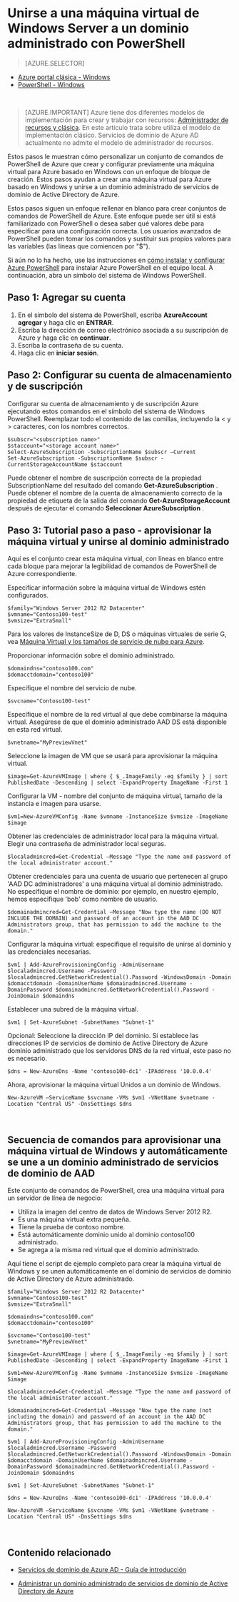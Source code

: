 <properties
    pageTitle="Servicios de dominio de Azure Active Directory: Guía de administración | Microsoft Azure"
    description="Unirse a una máquina virtual de Windows a un dominio administrado usando PowerShell de Azure y el modelo de implementación clásico."
    services="active-directory-ds"
    documentationCenter=""
    authors="mahesh-unnikrishnan"
    manager="stevenpo"
    editor="curtand"/>

<tags
    ms.service="active-directory-ds"
    ms.workload="identity"
    ms.tgt_pltfrm="na"
    ms.devlang="na"
    ms.topic="article"
    ms.date="10/01/2016"
    ms.author="maheshu"/>


# <a name="join-a-windows-server-virtual-machine-to-a-managed-domain-using-powershell"></a>Unirse a una máquina virtual de Windows Server a un dominio administrado con PowerShell

> [AZURE.SELECTOR]
- [Azure portal clásica - Windows](active-directory-ds-admin-guide-join-windows-vm.md)
- [PowerShell - Windows](active-directory-ds-admin-guide-join-windows-vm-classic-powershell.md)

<br>

> [AZURE.IMPORTANT] Azure tiene dos diferentes modelos de implementación para crear y trabajar con recursos: [Administrador de recursos y clásica](../resource-manager-deployment-model.md). En este artículo trata sobre utiliza el modelo de implementación clásico. Servicios de dominio de Azure AD actualmente no admite el modelo de administrador de recursos.

Estos pasos le muestran cómo personalizar un conjunto de comandos de PowerShell de Azure que crear y configurar previamente una máquina virtual para Azure basado en Windows con un enfoque de bloque de creación. Estos pasos ayudan a crear una máquina virtual para Azure basado en Windows y unirse a un dominio administrado de servicios de dominio de Active Directory de Azure.

Estos pasos siguen un enfoque rellenar en blanco para crear conjuntos de comandos de PowerShell de Azure. Este enfoque puede ser útil si está familiarizado con PowerShell o desea saber qué valores debe para especificar para una configuración correcta. Los usuarios avanzados de PowerShell pueden tomar los comandos y sustituir sus propios valores para las variables (las líneas que comiencen por "$").

Si aún no lo ha hecho, use las instrucciones en [cómo instalar y configurar Azure PowerShell](../powershell-install-configure.md) para instalar Azure PowerShell en el equipo local. A continuación, abra un símbolo del sistema de Windows PowerShell.

## <a name="step-1-add-your-account"></a>Paso 1: Agregar su cuenta

1. En el símbolo del sistema de PowerShell, escriba **AzureAccount agregar** y haga clic en **ENTRAR**.
2. Escriba la dirección de correo electrónico asociada a su suscripción de Azure y haga clic en **continuar**.
3. Escriba la contraseña de su cuenta.
4. Haga clic en **iniciar sesión**.

## <a name="step-2-set-your-subscription-and-storage-account"></a>Paso 2: Configurar su cuenta de almacenamiento y de suscripción

Configurar su cuenta de almacenamiento y de suscripción Azure ejecutando estos comandos en el símbolo del sistema de Windows PowerShell. Reemplazar todo el contenido de las comillas, incluyendo la < y > caracteres, con los nombres correctos.

    $subscr="<subscription name>"
    $staccount="<storage account name>"
    Select-AzureSubscription -SubscriptionName $subscr –Current
    Set-AzureSubscription -SubscriptionName $subscr -CurrentStorageAccountName $staccount

Puede obtener el nombre de suscripción correcta de la propiedad SubscriptionName del resultado del comando **Get-AzureSubscription** . Puede obtener el nombre de la cuenta de almacenamiento correcto de la propiedad de etiqueta de la salida del comando **Get-AzureStorageAccount** después de ejecutar el comando **Seleccionar AzureSubscription** .


## <a name="step-3-step-by-step-walkthrough---provision-the-virtual-machine-and-join-it-to-the-managed-domain"></a>Paso 3: Tutorial paso a paso - aprovisionar la máquina virtual y unirse al dominio administrado
Aquí es el conjunto crear esta máquina virtual, con líneas en blanco entre cada bloque para mejorar la legibilidad de comandos de PowerShell de Azure correspondiente.

Especificar información sobre la máquina virtual de Windows estén configurados.

    $family="Windows Server 2012 R2 Datacenter"
    $vmname="Contoso100-test"
    $vmsize="ExtraSmall"

Para los valores de InstanceSize de D, DS o máquinas virtuales de serie G, vea [Máquina Virtual y los tamaños de servicio de nube para Azure](https://msdn.microsoft.com/library/azure/dn197896.aspx).

Proporcionar información sobre el dominio administrado.

    $domaindns="contoso100.com"
    $domacctdomain="contoso100"

Especifique el nombre del servicio de nube.

    $svcname="Contoso100-test"

Especifique el nombre de la red virtual al que debe combinarse la máquina virtual. Asegúrese de que el dominio administrado AAD DS está disponible en esta red virtual.

    $vnetname="MyPreviewVnet"

Seleccione la imagen de VM que se usará para aprovisionar la máquina virtual.

    $image=Get-AzureVMImage | where { $_.ImageFamily -eq $family } | sort PublishedDate -Descending | select -ExpandProperty ImageName -First 1

Configurar la VM - nombre del conjunto de máquina virtual, tamaño de la instancia e imagen para usarse.

    $vm1=New-AzureVMConfig -Name $vmname -InstanceSize $vmsize -ImageName $image

Obtener las credenciales de administrador local para la máquina virtual. Elegir una contraseña de administrador local seguras.

    $localadmincred=Get-Credential –Message "Type the name and password of the local administrator account."

Obtener credenciales para una cuenta de usuario que pertenecen al grupo 'AAD DC administradores' a una máquina virtual al dominio administrado. No especifique el nombre de dominio: por ejemplo, en nuestro ejemplo, hemos especifique 'bob' como nombre de usuario.

    $domainadmincred=Get-Credential –Message "Now type the name (DO NOT INCLUDE THE DOMAIN) and password of an account in the AAD DC Administrators group, that has permission to add the machine to the domain."

Configurar la máquina virtual: especifique el requisito de unirse al dominio y las credenciales necesarias.

    $vm1 | Add-AzureProvisioningConfig -AdminUsername $localadmincred.Username -Password $localadmincred.GetNetworkCredential().Password -WindowsDomain -Domain $domacctdomain -DomainUserName $domainadmincred.Username -DomainPassword $domainadmincred.GetNetworkCredential().Password -JoinDomain $domaindns

Establecer una subred de la máquina virtual.

    $vm1 | Set-AzureSubnet -SubnetNames "Subnet-1"

Opcional: Seleccione la dirección IP del dominio. Si establece las direcciones IP de servicios de dominio de Active Directory de Azure dominio administrado que los servidores DNS de la red virtual, este paso no es necesario.

    $dns = New-AzureDns -Name 'contoso100-dc1' -IPAddress '10.0.0.4'

Ahora, aprovisionar la máquina virtual Unidos a un dominio de Windows.

    New-AzureVM –ServiceName $svcname -VMs $vm1 -VNetName $vnetname -Location "Central US" -DnsSettings $dns

<br>

## <a name="script-to-provision-a-windows-vm-and-automatically-join-it-to-an-aad-domain-services-managed-domain"></a>Secuencia de comandos para aprovisionar una máquina virtual de Windows y automáticamente se une a un dominio administrado de servicios de dominio de AAD
Este conjunto de comandos de PowerShell, crea una máquina virtual para un servidor de línea de negocio:

- Utiliza la imagen del centro de datos de Windows Server 2012 R2.
- Es una máquina virtual extra pequeña.
- Tiene la prueba de contoso nombre.
- Está automáticamente dominio unido al dominio contoso100 administrado.
- Se agrega a la misma red virtual que el dominio administrado.

Aquí tiene el script de ejemplo completo para crear la máquina virtual de Windows y se unen automáticamente en el dominio de servicios de dominio de Active Directory de Azure administrado.

    $family="Windows Server 2012 R2 Datacenter"
    $vmname="Contoso100-test"
    $vmsize="ExtraSmall"

    $domaindns="contoso100.com"
    $domacctdomain="contoso100"

    $svcname="Contoso100-test"
    $vnetname="MyPreviewVnet"

    $image=Get-AzureVMImage | where { $_.ImageFamily -eq $family } | sort PublishedDate -Descending | select -ExpandProperty ImageName -First 1

    $vm1=New-AzureVMConfig -Name $vmname -InstanceSize $vmsize -ImageName $image

    $localadmincred=Get-Credential –Message "Type the name and password of the local administrator account."

    $domainadmincred=Get-Credential –Message "Now type the name (not including the domain) and password of an account in the AAD DC Administrators group, that has permission to add the machine to the domain."

    $vm1 | Add-AzureProvisioningConfig -AdminUsername $localadmincred.Username -Password $localadmincred.GetNetworkCredential().Password -WindowsDomain -Domain $domacctdomain -DomainUserName $domainadmincred.Username -DomainPassword $domainadmincred.GetNetworkCredential().Password -JoinDomain $domaindns

    $vm1 | Set-AzureSubnet -SubnetNames "Subnet-1"

    $dns = New-AzureDns -Name 'contoso100-dc1' -IPAddress '10.0.0.4'

    New-AzureVM –ServiceName $svcname -VMs $vm1 -VNetName $vnetname -Location "Central US" -DnsSettings $dns

<br>

## <a name="related-content"></a>Contenido relacionado
- [Servicios de dominio de Azure AD - Guía de introducción](./active-directory-ds-getting-started.md)

- [Administrar un dominio administrado de servicios de dominio de Active Directory de Azure](./active-directory-ds-admin-guide-administer-domain.md)
